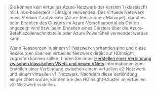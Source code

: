 > Sie können kein virtuelles Azure-Netzwerk der Version 1 (klassisch) mit Linux-basiertem HDInsight verwenden. Das virtuelle Netzwerk muss Version 2 aufweisen (Azure-Ressourcen-Manager), damit es beim Erstellen des Clusters im Azure-Vorschauportal als Option angezeigt wird bzw. beim Erstellen eines Clusters über die Azure-Befehlszeilenschnittstelle oder Azure PowerShell verwendet werden kann.
> 
> Wenn Ressourcen in einem v1-Netzwerk vorhanden sind und diese Ressourcen über ein virtuelles Netzwerk direkt auf HDInsight zugreifen können sollen, finden Sie unter [Herstellen einer Verbindung zwischen klassischen VNets und neuen VNets](../virtual-network/virtual-networks-arm-asm-s2s.md) Informationen zum Erstellen einer Verbindung zwischen einem virtuellen v2-Netzwerk und einem virtuellen v1-Netzwerk. Nachdem diese Verbindung eingerichtet wurde, können Sie den HDInsight-Cluster im virtuellen v2-Netzwerk erstellen.

<!---HONumber=Oct15_HO3-->